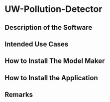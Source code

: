 # UW-Pollution-Detector

## Description of the Software

## Intended Use Cases

## How to Install The Model Maker

## How to Install the Application

## Remarks
